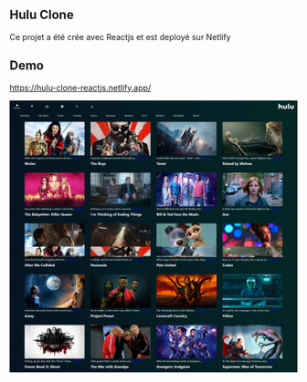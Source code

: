 ## Hulu Clone
Ce projet a été crée avec Reactjs et est deployé sur Netlify

## Demo
https://hulu-clone-reactjs.netlify.app/

<img src="hulu.png">